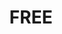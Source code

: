 ---
title: FREE
crosslinks:
- indiegameswap
- RandomActsOfGaming
- FreeGameFindings
- AskReddit
- funny
- personalfinance
- darkjokes
- googleplaydeals
- vpnreviews
- tea
- ShareAFap
- Steam
- Art
- RandomKindness
- xkcd
- FreeGamesOnSteam
- Random_Acts_of_Books
- snatcoin
- ProtonVPN
- steam_giveaway
---